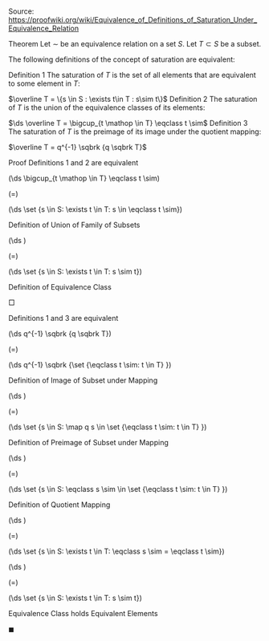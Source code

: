# 

Source: https://proofwiki.org/wiki/Equivalence_of_Definitions_of_Saturation_Under_Equivalence_Relation



Theorem
Let $\sim$ be an equivalence relation on a set $S$.
Let $T \subset S$ be a subset.

The following definitions of the concept of saturation are equivalent:

Definition 1
The saturation of $T$ is the set of all elements that are equivalent to some element in $T$:

$\overline T = \{s \in S : \exists t\in T : s\sim t\}$
Definition 2
The saturation of $T$ is the union of the equivalence classes of its elements:

$\ds \overline T = \bigcup_{t \mathop \in T} \eqclass t \sim$
Definition 3
The saturation of $T$ is the preimage of its image under the quotient mapping:

$\overline T = q^{-1} \sqbrk {q \sqbrk T}$


Proof
Definitions 1 and 2 are equivalent













\(\ds \bigcup_{t \mathop \in T} \eqclass t \sim\)

\(=\)







\(\ds \set {s \in S: \exists t \in T: s \in \eqclass t \sim}\)





Definition of Union of Family of Subsets














\(\ds \)

\(=\)







\(\ds \set {s \in S: \exists t \in T: s \sim t}\)





Definition of Equivalence Class



$\Box$


Definitions 1 and 3 are equivalent













\(\ds q^{-1} \sqbrk {q \sqbrk T}\)

\(=\)







\(\ds q^{-1} \sqbrk {\set {\eqclass t \sim: t \in T} }\)





Definition of Image of Subset under Mapping














\(\ds \)

\(=\)







\(\ds \set {s \in S: \map q s \in \set {\eqclass t \sim: t \in T} }\)





Definition of Preimage of Subset under Mapping














\(\ds \)

\(=\)







\(\ds \set {s \in S: \eqclass s \sim \in \set {\eqclass t \sim: t \in T} }\)





Definition of Quotient Mapping














\(\ds \)

\(=\)







\(\ds \set {s \in S: \exists t \in T: \eqclass s \sim = \eqclass t \sim}\)




















\(\ds \)

\(=\)







\(\ds \set {s \in S: \exists t \in T: s \sim t}\)





Equivalence Class holds Equivalent Elements



$\blacksquare$





